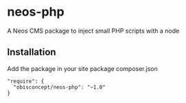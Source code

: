 # neos-php
A Neos CMS package to inject small PHP scripts with a node

## Installation
Add the package in your site package composer.json

```
"require": {
  "obisconcept/neos-php": "~1.0"
}
```

